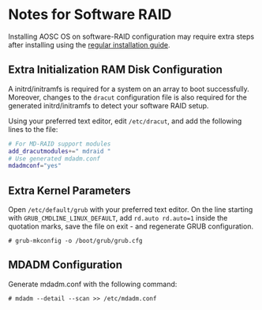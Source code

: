 <!-- TITLE: Installation/AMD64/SoftRAID -->
<!-- SUBTITLE: Notes for AOSC OS Installation on Devices with Software RAID Set Up(s). -->

Notes for Software RAID
=======================

Installing AOSC OS on software-RAID configuration may require extra steps after installing using the [regular installation guide](/users/installation/amd64).

Extra Initialization RAM Disk Configuration
-------------------------------------------

A initrd/initramfs is required for a system on an array to boot successfully. Moreover, changes to the `dracut` configuration file is also required for the generated initrd/initramfs to detect your software RAID setup.

Using your preferred text editor, edit `/etc/dracut`, and add the following lines to the file:

```bash
# For MD-RAID support modules
add_dracutmodules+=" mdraid "
# Use generated mdadm.conf
mdadmconf="yes"
```

Extra Kernel Parameters
-----------------------

Open `/etc/default/grub` with your preferred text editor. On the line starting with `GRUB_CMDLINE_LINUX_DEFAULT`, add `rd.auto rd.auto=1` inside the quotation marks, save the file on exit - and regenerate GRUB configuration.

```
# grub-mkconfig -o /boot/grub/grub.cfg
```

MDADM Configuration
-------------------

Generate mdadm.conf with the following command:

```
# mdadm --detail --scan >> /etc/mdadm.conf
```
